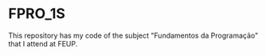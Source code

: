 # FPRO_1S
This repository has my code of the subject "Fundamentos da Programação" that I attend at FEUP.
